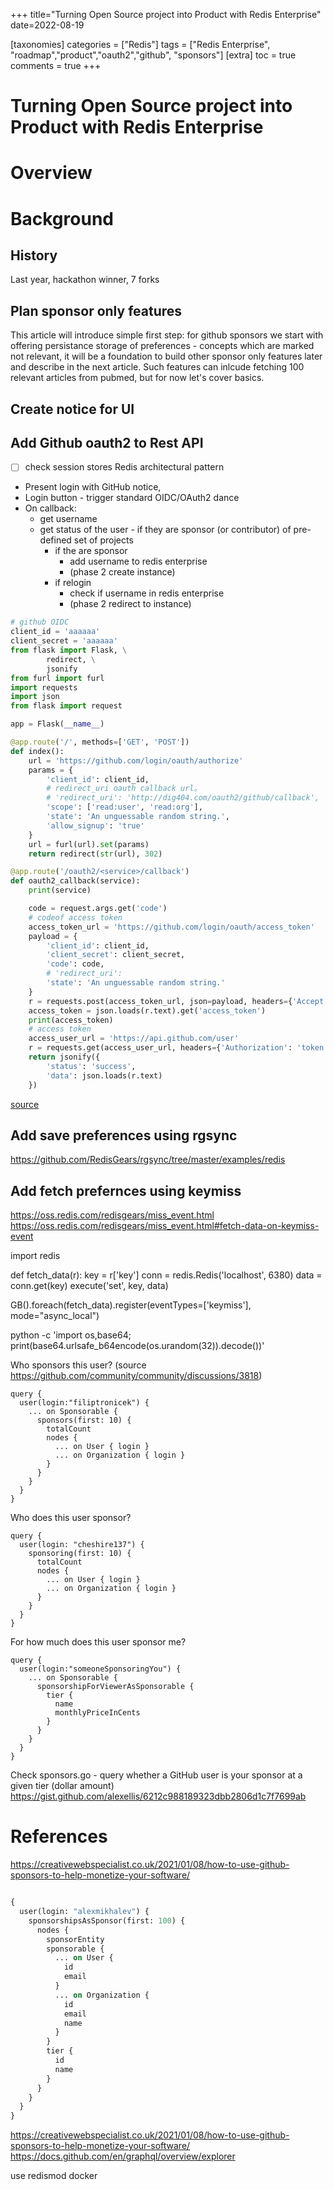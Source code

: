 +++
title="Turning Open Source project into Product with Redis Enterprise"
date=2022-08-19

[taxonomies]
categories = ["Redis"]
tags = ["Redis Enterprise", "roadmap","product","oauth2","github", "sponsors"]
[extra]
toc = true
comments = true
+++

# Turning Open Source project into Product with Redis Enterprise
# Overview 
# Background
## History 
Last year, hackathon winner, 7 forks 
## Plan sponsor only features
This article will introduce simple first step:
for github sponsors we start with offering persistance storage of preferences - concepts which are marked not relevant, it will be a foundation to build other sponsor only features later and describe in the next article. Such features can inlcude fetching 100 relevant articles from pubmed, but for now let's cover basics.

## Create notice for UI
## Add Github oauth2 to Rest API
- [ ] check session stores Redis architectural pattern 

* Present login with GitHub notice, 
* Login button - trigger standard OIDC/OAuth2 dance 
* On callback:
    * get username 
    * get status of the user - if they are sponsor (or contributor) of pre-defined set of projects 
        * if the are sponsor 
            * add username to redis enterprise
            * (phase 2 create instance)
        * if relogin 
            * check if username in redis enterprise 
            * (phase 2 redirect to instance)

```python 
# github OIDC
client_id = 'aaaaaa'
client_secret = 'aaaaaa'
from flask import Flask, \
        redirect, \
        jsonify
from furl import furl
import requests
import json
from flask import request

app = Flask(__name__)

@app.route('/', methods=['GET', 'POST'])
def index():
    url = 'https://github.com/login/oauth/authorize'
    params = {
        'client_id': client_id,
        # redirect_uri oauth callback url。
        # 'redirect_uri': 'http://dig404.com/oauth2/github/callback',
        'scope': ['read:user', 'read:org'],
        'state': 'An unguessable random string.',
        'allow_signup': 'true'
    }
    url = furl(url).set(params)
    return redirect(str(url), 302)

@app.route('/oauth2/<service>/callback')
def oauth2_callback(service):
    print(service)

    code = request.args.get('code')
    # codeof access token
    access_token_url = 'https://github.com/login/oauth/access_token'
    payload = {
        'client_id': client_id,
        'client_secret': client_secret,
        'code': code,
        # 'redirect_uri':
        'state': 'An unguessable random string.'
    }
    r = requests.post(access_token_url, json=payload, headers={'Accept': 'application/json'})
    access_token = json.loads(r.text).get('access_token')
    print(access_token)
    # access token 
    access_user_url = 'https://api.github.com/user'
    r = requests.get(access_user_url, headers={'Authorization': 'token ' + access_token})
    return jsonify({
        'status': 'success',
        'data': json.loads(r.text)
    })
```

[source](https://gist.github.com/xros/aba970d1098d916200d0acce8feb0251)

## Add save preferences using rgsync 
https://github.com/RedisGears/rgsync/tree/master/examples/redis 

## Add fetch prefernces using keymiss
https://oss.redis.com/redisgears/miss_event.html  
https://oss.redis.com/redisgears/miss_event.html#fetch-data-on-keymiss-event 

import redis

def fetch_data(r):
    key = r['key']
    conn = redis.Redis('localhost', 6380)
    data = conn.get(key)
    execute('set', key, data)

GB().foreach(fetch_data).register(eventTypes=['keymiss'], mode="async_local")



python -c 'import os,base64; print(base64.urlsafe_b64encode(os.urandom(32)).decode())'  

Who sponsors this user? (source https://github.com/community/community/discussions/3818)
```
query {
  user(login:"filiptronicek") {
    ... on Sponsorable {
      sponsors(first: 10) {
        totalCount
        nodes {
          ... on User { login }
          ... on Organization { login }
        }
      }
    }
  }
}

```


Who does this user sponsor?
```
query {
  user(login: "cheshire137") {
    sponsoring(first: 10) {
      totalCount
      nodes {
        ... on User { login }
        ... on Organization { login }
      }
    }
  }
}
```

For how much does this user sponsor me?
```
query {
  user(login:"someoneSponsoringYou") {
    ... on Sponsorable {
      sponsorshipForViewerAsSponsorable {
        tier {
          name
          monthlyPriceInCents
        }
      }
    }
  }
}
```

Check 
sponsors.go - query whether a GitHub user is your sponsor at a given tier (dollar amount)
https://gist.github.com/alexellis/6212c988189323dbb2806d1c7f7699ab

# References
https://creativewebspecialist.co.uk/2021/01/08/how-to-use-github-sponsors-to-help-monetize-your-software/


```graphql

{
  user(login: "alexmikhalev") {
    sponsorshipsAsSponsor(first: 100) {
      nodes {
        sponsorEntity
        sponsorable {
          ... on User {
            id
            email
          }
          ... on Organization {
            id
            email
            name
          }
        }
        tier {
          id
          name
        }
      }
    }
  }
}
```


https://creativewebspecialist.co.uk/2021/01/08/how-to-use-github-sponsors-to-help-monetize-your-software/
https://docs.github.com/en/graphql/overview/explorer

use redismod docker 